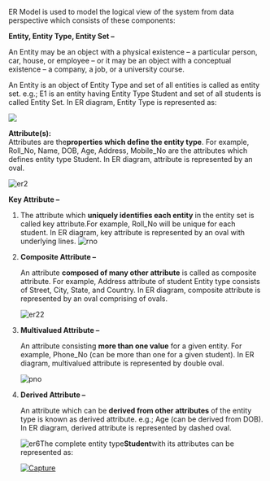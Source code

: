 ER Model is used to model the logical view of the system from data perspective which consists of these components:

**Entity, Entity Type, Entity Set –**

An Entity may be an object with a physical existence – a particular person, car, house, or employee – or it may be an object with a conceptual existence – a company, a job, or a university course.

An Entity is an object of Entity Type and set of all entities is called as entity set. e.g.; E1 is an entity having Entity Type Student and set of all students is called Entity Set. In ER diagram, Entity Type is represented as:

![](https://cdncontribute.geeksforgeeks.org/wp-content/uploads/Database-Management-System-ER-Model.png)

**Attribute\(s\):**  
Attributes are the**properties which define the entity type**. For example, Roll\_No, Name, DOB, Age, Address, Mobile\_No are the attributes which defines entity type Student. In ER diagram, attribute is represented by an oval.

![](https://cdncontribute.geeksforgeeks.org/wp-content/uploads/Database-Management-System-ER-Model-2.png "er2")



**Key Attribute –**

1.   The attribute which
   **uniquely identifies each entity**
   in the entity set is called key attribute.For example, Roll\_No will be unique for each student. In ER diagram, key attribute is represented by an oval with underlying lines.
   ![](https://cdncontribute.geeksforgeeks.org/wp-content/uploads/Database-Management-System-ER-Model-3.png "rno")

2. **Composite Attribute –**
 
   An attribute
   **composed of many other attribute**
   is called as composite attribute. For example, Address attribute of student Entity type consists of Street, City, State, and Country. In ER diagram, composite attribute is represented by an oval comprising of ovals.


   ![](https://cdncontribute.geeksforgeeks.org/wp-content/uploads/Database-Management-System-ER-Model-4.png "er22")

3. **Multivalued Attribute –**
 
   An attribute consisting
   **more than one value**
   for a given entity. For example, Phone\_No \(can be more than one for a given student\). In ER diagram, multivalued attribute is represented by double oval.


   ![](https://cdncontribute.geeksforgeeks.org/wp-content/uploads/Database-Management-System-ER-Model-5.png "pno")

4. **Derived Attribute –**
 
   An attribute which can be
   **derived from other attributes**
   of the entity type is known as derived attribute. e.g.; Age \(can be derived from DOB\). In ER diagram, derived attribute is represented by dashed oval.


   ![](https://cdncontribute.geeksforgeeks.org/wp-content/uploads/Database-Management-System-ER-Model-6.png "er6")The complete entity type**Student**with its attributes can be represented as:

   [![](https://cdncontribute.geeksforgeeks.org/wp-content/uploads/Database-Management-System-ER-Model-7.png "Capture")](https://cdncontribute.geeksforgeeks.org/wp-content/uploads/Database-Management-System-ER-Model-7.png)



